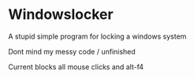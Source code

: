 # Windowslocker
A stupid simple program for locking a windows system 

Dont mind my messy code / unfinished

Current blocks all mouse clicks and alt-f4
